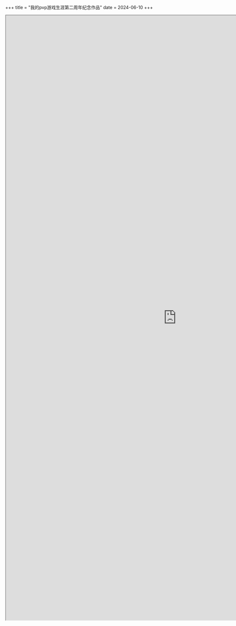 +++
title = "我的pvp游戏生涯第二周年纪念作品"
date = 2024-06-10
+++

<iframe height=1920 width=1080 src="https://github.com/JumphaVE/jumphave.github.io/assets/117712621/e273c522-5241-4daf-8489-6414a68589e4">
